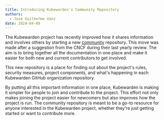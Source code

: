 ```yaml
---
title: Introducing Kubewarden's Community Repository
authors:
  - José Guilherme Vanz
date: 2024-04-09
---
```


The Kubewarden project has recently improved how it shares information and
involves others by starting a new
[community](https://github.com/kubewarden/community) repository. This move was
made after a suggestion from the CNCF during their last yearly review. The aim
is to bring together all the documentation in one place and make it easier for
both new and current contributors to get involved.

This new repository is a place for finding out about the project's rules,
security measures, project components, and what's happening in each Kubewarden
GitHub organization repository. 

By putting all this important information in one place, Kubewarden is making it
simpler for people to join and contribute to the project. This effort not only
makes joining the project easier for newcomers but also improves how the
project is run. The community repository is meant to be a go-to resource for
anyone interested in the Kubewarden project, whether they're just getting
started or want to contribute more.
